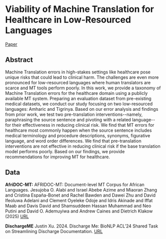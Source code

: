 # Viability of Machine Translation for Healthcare in Low-Resourced Languages

[Paper]()

## Abstract
Machine Translation errors in high-stakes settings like healthcare pose unique risks that could lead to clinical harm. The challenges are even more pronounced for low-resourced languages where human translators are scarce and MT tools perform poorly. In this work, we provide a taxonomy of Machine Translation errors for the healthcare domain using a publicly available MT system. Preparing an evaluation dataset from pre-existing medical datasets, we conduct our study focusing on two low-resourced languages: Amharic and Tigrinya. Based on our error analysis and findings from prior work, we test two pre-translation interventions--namely, paraphrasing the source sentence and pivoting with a related language-- for their effectiveness in reducing clinical risk. We find that MT errors for healthcare most commonly happen when the source sentence includes medical terminology and procedure descriptions, synonyms, figurative language, and word order differences. We find that pre-translation interventions are not effective in reducing clinical risk if the base translation model performs poorly. Based on our findings, we provide recommendations for improving MT for healthcare. 

## Data
**AfriDOC-MT:** AFRIDOC-MT: Document-level MT Corpus for African Languages. Jesujoba O. Alabi and Israel Abebe Azime and Miaoran Zhang and Cristina España-Bonet and Rachel Bawden and Dawei Zhu and David Ifeoluwa Adelani and Clement Oyeleke Odoje and Idris Akinade and Iffat Maab and Davis David and Shamsuddeen Hassan Muhammad and Neo Putini and David O. Ademuyiwa and Andrew Caines and Dietrich Klakow (2025) [URL](https://arxiv.org/abs/2501.06374)

**DischargeME** Justin Xu. 2024. Discharge Me: BioNLP ACL’24 Shared Task on Streamlining Discharge Documentation. [URL](https://physionet.org/content/discharge-me/1.3/)



